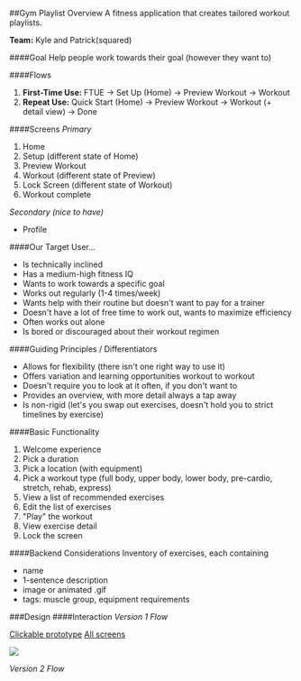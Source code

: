 ##Gym Playlist Overview
A fitness application that creates tailored workout playlists.

**Team:** Kyle and Patrick(squared)

####Goal
Help people work towards their goal (however they want to)

####Flows
1. **First-Time Use:** FTUE → Set Up (Home) → Preview Workout → Workout 
2. **Repeat Use:** Quick Start (Home) → Preview Workout → Workout (+ detail view) → Done

####Screens
*Primary*

1. Home
2. Setup (different state of Home)
3. Preview Workout 
4. Workout (different state of Preview)
5. Lock Screen (different state of Workout)
6. Workout complete 

*Secondary (nice to have)*
* Profile



####Our Target User...
* Is technically inclined
* Has a medium-high fitness IQ
* Wants to work towards a specific goal 
* Works out regularly (1-4 times/week)
* Wants help with their routine but doesn't want to pay for a trainer
* Doesn't have a lot of free time to work out, wants to maximize efficiency 
* Often works out alone
* Is bored or discouraged about their workout regimen

####Guiding Principles / Differentiators 
* Allows for flexibility (there isn't one right way to use it)
* Offers variation and learning opportunities workout to workout
* Doesn't require you to look at it often, if you don't want to
* Provides an overview, with more detail always a tap away
* Is non-rigid (let's you swap out exercises, doesn't hold you to strict timelines by exercise)

####Basic Functionality
1. Welcome experience
2. Pick a duration
3. Pick a location (with equipment)
4. Pick a workout type (full body, upper body, lower body, pre-cardio, stretch, rehab, express)
5. View a list of recommended exercises 
6. Edit the list of exercises 
7. "Play" the workout 
8. View exercise detail
9. Lock the screen

####Backend Considerations
Inventory of exercises, each containing
* name
* 1-sentence description
* image or animated .gif
* tags: muscle group, equipment requirements 

###Design
####Interaction
*Version 1 Flow*

[Clickable prototype](https://www.flinto.com/p/a569eae1)
[All screens](https://drive.google.com/folderview?id=0B13sE5y-lpaWfkQtaFhFeGJCSUVvNG1CQVl5ZENVblk0N0U0Si1HYlBwWVFmWjJDekxmVzQ&usp=sharing)

<img src="https://lh3.googleusercontent.com/-3j5kRncOWEc/VXdCavPMhlI/AAAAAAAADeI/hd1BmeUlbXI/s563/GymPlaylist_WireWalkthrough_v01pw.gif">

*Version 2 Flow*



